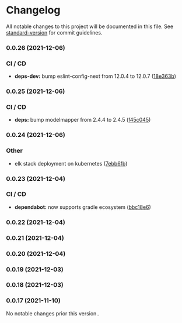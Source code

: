 # Changelog

All notable changes to this project will be documented in this file. See [standard-version](https://github.com/conventional-changelog/standard-version) for commit guidelines.

### 0.0.26 (2021-12-06)


### CI / CD

* **deps-dev:** bump eslint-config-next from 12.0.4 to 12.0.7 ([18e363b](https://github.com/bbortt/event-planner/commit/18e363ba656ec82991f4f72122bec1b41755bc70))

### 0.0.25 (2021-12-06)


### CI / CD

* **deps:** bump modelmapper from 2.4.4 to 2.4.5 ([f45c045](https://github.com/bbortt/event-planner/commit/f45c045106bf4f3744879d9f8b817423b08447b1))

### 0.0.24 (2021-12-06)


### Other

* elk stack deployment on kubernetes ([7ebb6fb](https://github.com/bbortt/event-planner/commit/7ebb6fb8ca4a0d023afd34dc442f9570994855bd))

### 0.0.23 (2021-12-04)


### CI / CD

* **dependabot:** now supports gradle ecosystem ([bbc18e6](https://github.com/bbortt/event-planner/commit/bbc18e682b9619371858a20a18f47d80fb9eeb0b))

### 0.0.22 (2021-12-04)

### 0.0.21 (2021-12-04)

### 0.0.20 (2021-12-04)

### 0.0.19 (2021-12-03)

### 0.0.18 (2021-12-03)

### 0.0.17 (2021-11-10)

No notable changes prior this version..
